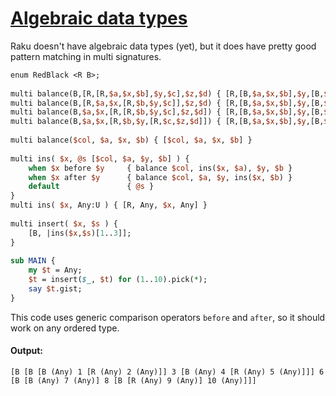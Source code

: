[1]: https://rosettacode.org/wiki/Algebraic_data_types

# [Algebraic data types][1]





Raku doesn't have algebraic data types (yet), but it does have pretty good pattern matching in multi signatures.

```perl
enum RedBlack <R B>;
 
multi balance(B,[R,[R,$a,$x,$b],$y,$c],$z,$d) { [R,[B,$a,$x,$b],$y,[B,$c,$z,$d]] }
multi balance(B,[R,$a,$x,[R,$b,$y,$c]],$z,$d) { [R,[B,$a,$x,$b],$y,[B,$c,$z,$d]] }
multi balance(B,$a,$x,[R,[R,$b,$y,$c],$z,$d]) { [R,[B,$a,$x,$b],$y,[B,$c,$z,$d]] }
multi balance(B,$a,$x,[R,$b,$y,[R,$c,$z,$d]]) { [R,[B,$a,$x,$b],$y,[B,$c,$z,$d]] }
 
multi balance($col, $a, $x, $b) { [$col, $a, $x, $b] }
 
multi ins( $x, @s [$col, $a, $y, $b] ) {
    when $x before $y     { balance $col, ins($x, $a), $y, $b }
    when $x after $y      { balance $col, $a, $y, ins($x, $b) }
    default               { @s }
}
multi ins( $x, Any:U ) { [R, Any, $x, Any] }
 
multi insert( $x, $s ) {
    [B, |ins($x,$s)[1..3]];
}
 
sub MAIN {
    my $t = Any;
    $t = insert($_, $t) for (1..10).pick(*);
    say $t.gist;
}
```


This code uses generic comparison operators `before` and `after`, so it should work on any ordered type.


#### Output:
```
[B [B [B (Any) 1 [R (Any) 2 (Any)]] 3 [B (Any) 4 [R (Any) 5 (Any)]]] 6 [B [B (Any) 7 (Any)] 8 [B [R (Any) 9 (Any)] 10 (Any)]]]
```
